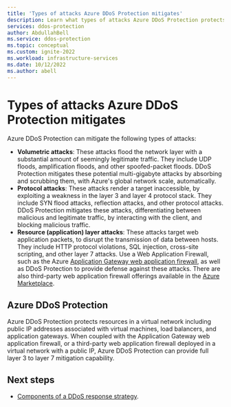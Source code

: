 ```yaml
---
title: 'Types of attacks Azure DDoS Protection mitigates' 
description: Learn what types of attacks Azure DDoS Protection protects against.
services: ddos-protection
author: AbdullahBell
ms.service: ddos-protection
ms.topic: conceptual
ms.custom: ignite-2022
ms.workload: infrastructure-services
ms.date: 10/12/2022
ms.author: abell
---
```

# Types of attacks Azure DDoS Protection mitigates

Azure DDoS Protection can mitigate the following types of attacks:

- **Volumetric attacks**: These attacks flood the network layer with a substantial amount of seemingly legitimate traffic. They include UDP floods, amplification floods, and other spoofed-packet floods. DDoS Protection mitigates these potential multi-gigabyte attacks by absorbing and scrubbing them, with Azure's global network scale, automatically.
- **Protocol attacks**: These attacks render a target inaccessible, by exploiting a weakness in the layer 3 and layer 4 protocol stack. They include SYN flood attacks, reflection attacks, and other protocol attacks. DDoS Protection mitigates these attacks, differentiating between malicious and legitimate traffic, by interacting with the client, and blocking malicious traffic. 
- **Resource (application) layer attacks**: These attacks target web application packets, to disrupt the transmission of data between hosts. They include HTTP protocol violations, SQL injection, cross-site scripting, and other layer 7 attacks. Use a Web Application Firewall, such as the Azure [Application Gateway web application firewall](../web-application-firewall/ag/ag-overview.md?toc=%2fazure%2fvirtual-network%2ftoc.json), as well as DDoS Protection to provide defense against these attacks. There are also third-party web application firewall offerings available in the [Azure Marketplace](https://azuremarketplace.microsoft.com/marketplace/apps?page=1&search=web%20application%20firewall).

## Azure DDoS Protection

Azure DDoS Protection protects resources in a virtual network including public IP addresses associated with virtual machines, load balancers, and application gateways. When coupled with the Application Gateway web application firewall, or a third-party web application firewall deployed in a virtual network with a public IP, Azure DDoS Protection can provide full layer 3 to layer 7 mitigation capability.

## Next steps

* [Components of a DDoS response strategy](ddos-response-strategy.md).
